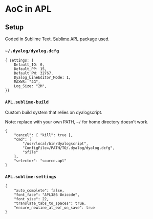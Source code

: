 # AoC in APL

## Setup

Coded in Sublime Text. [Sublime APL](https://github.com/StoneCypher/sublime-apl) package used.

### `~/.dyalog/dyalog.dcfg`

```
{ settings: {
	Default_IO: 0,
	Default_PP: 15,
	Default_PW: 32767,
	Dyalog_LineEditor_Mode: 1,
	MAXWS: "4G",
	Log_Size: "2M",
}}
```

### `APL.sublime-build`

Custom build system that relies on dyalogscript.

Note: replace with your own PATH, `~/` for home directory doesn't work.

```
{
    "cancel": { "kill": true },
	"cmd": [
		"/usr/local/bin/dyalogscript",
		"ConfigFile=/PATH/TO/.dyalog/dyalog.dcfg",
		"$file"
	],
	"selector": "source.apl"
}
```

### `APL.sublime-settings`

```
{
	"auto_complete": false,
	"font_face": "APL386 Unicode",
	"font_size": 22,
	"translate_tabs_to_spaces": true,
	"ensure_newline_at_eof_on_save": true
}
```
